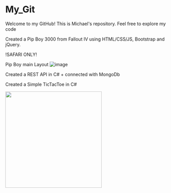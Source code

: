 # My_Git
Welcome to my GitHub!
This is Michael's repository.
Feel free to explore my code


Created a Pip Boy 3000 from Fallout IV using HTML/CSS/JS, Bootstrap and jQuery.

!SAFARI ONLY!

Pip Boy main Layout
![image](https://user-images.githubusercontent.com/72964757/145250959-7ec2032d-051d-44be-92f5-1bc6e0e1cb77.png)


Created a REST API in C# + connected with MongoDb 

Created a Simple TicTacToe in C#

<img width="300" src="https://user-images.githubusercontent.com/72964757/151241643-9810709b-00bc-47f6-b65f-394c2b39ce56.png">
